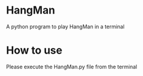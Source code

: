 # HangMan
A python program to play HangMan in a terminal
# How to use
Please execute the HangMan.py file from the terminal
